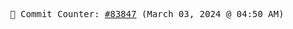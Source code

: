<p align="center">
    <samp>
        📮 Commit Counter: <a href="https://github.com/Javascript-void0/Javascript-void0/commits/main">#83847</a> (March 03, 2024 @ 04:50 AM)
    </samp>
</p>